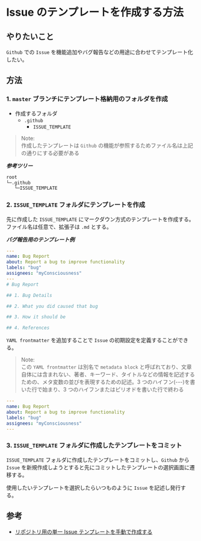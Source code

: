 # Issue のテンプレートを作成する方法

## やりたいこと

`Github` での `Issue` を機能追加やバグ報告などの用途に合わせてテンプレート化したい。

## 方法

### 1. `master` ブランチにテンプレート格納用のフォルダを作成

- 作成するフォルダ
  - `.github`
    - `ISSUE_TEMPLATE`

> Note:<br>
> 作成したテンプレートは `Github` の機能が参照するためファイル名は上記の通りにする必要がある

**_参考ツリー_**

```cmd
root
└─.github
   └─ISSUE_TEMPLATE
```

### 2. `ISSUE_TEMPLATE` フォルダにテンプレートを作成

先に作成した `ISSUE_TEMPLATE` にマークダウン方式のテンプレートを作成する。
ファイル名は任意で、拡張子は `.md` とする。

**_バグ報告用のテンプレート例_**

```yaml
---
name: Bug Report
about: Report a bug to improve functionality
labels: "bug"
assignees: "myConsciousness"
---
# Bug Report

## 1. Bug Details

## 2. What you did caused that bug

## 3. How it should be

## 4. References
```

`YAML frontmatter` を追加することで `Issue` の初期設定を定義することができる。

> Note:<br>
> この `YAML frontmatter` は別名で `metadata block` と呼ばれており、文章自体には含まれない、著者、キーワード、タイトルなどの情報を記述するための、メタ変数の並びを表現するための記述。3 つのハイフン(---)を書いた行で始まり、3 つのハイフンまたはピリオドを書いた行で終わる

```yaml
---
name: Bug Report
about: Report a bug to improve functionality
labels: "bug"
assignees: "myConsciousness"
---

```

### 3. `ISSUE_TEMPLATE` フォルダに作成したテンプレートをコミット

`ISSUE_TEMPLATE` フォルダに作成したテンプレートをコミットし、`Github` から`Issue` を新規作成しようとすると先にコミットしたテンプレートの選択画面に遷移する。

使用したいテンプレートを選択したらいつものように `Issue` を記述し発行する。

## 参考

- [リポジトリ用の単一 Issue テンプレートを手動で作成する](https://docs.github.com/ja/github/building-a-strong-community/manually-creating-a-single-issue-template-for-your-repository)

